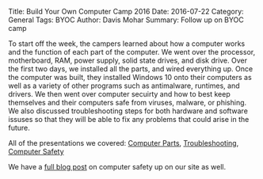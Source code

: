 Title: Build Your Own Computer Camp 2016
Date: 2016-07-22 
Category: General
Tags: BYOC
Author: Davis Mohar
Summary: Follow up on BYOC camp

To start off the week, the campers learned about how a computer works and the function of each part of the computer. We went over the processor, motherboard, RAM, power supply, solid state drives, and disk drive. Over the first two days, we installed all the parts, and wired everything up. Once the computer was built, they installed Windows 10 onto their computers as well as a variety of other programs such as antimalware, runtimes, and drivers. We then went over computer secuirty and how to best keep themselves and their computers safe from viruses, malware, or phishing. We also discussed troubleshooting steps for both hardware and software issuses so that they will be able to fix any problems that could arise in the future. 


All of the presentations we covered: [Computer Parts](https://docs.google.com/presentation/d/1T8ERaT-Cm7jPNVmd2wAVDKt4LAflvoQ5hqoaN9F84ic/edit?usp=sharing), [Troubleshooting](https://docs.google.com/presentation/d/1WZyjCNaGeupDpLhme4ypItIhnkPwYxD6ut5nj0isg3E/edit?usp=sharing), [Computer Safety](https://docs.google.com/presentation/d/1lJvTJYlD7aN2kW3RDKmoKvHd8Q-TOKdG8H45cWhkQUE/edit?usp=sharing)

We have a [full blog post](blog.techemstudios.com/computer-safety-2016.html) on computer safety up on our site as well.
